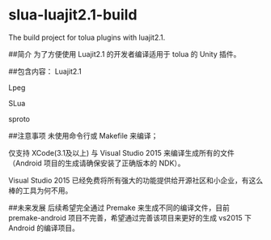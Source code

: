 # slua-luajit2.1-build
The build project for tolua plugins with luajit2.1.

##简介
为了方便使用 Luajit2.1 的开发者编译适用于 tolua 的 Unity 插件。

##包含内容：
Luajit2.1

Lpeg

SLua

sproto

##注意事项
未使用命令行或 Makefile 来编译；

仅支持 XCode(3.1及以上) 与 Visual Studio 2015 来编译生成所有的文件（Android 项目的生成请确保安装了正确版本的 NDK）。

Visual Studio 2015 已经免费将所有强大的功能提供给开源社区和小企业，有这么棒的工具为何不用。

##未来发展
后续希望完全通过 Premake 来生成不同的编译文件，目前 premake-android 项目不完善，希望通过完善该项目来更好的生成 vs2015 下 Android 的编译项目。
